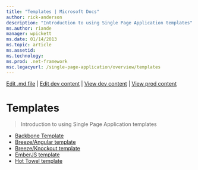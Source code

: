 ```yaml
---
title: "Templates | Microsoft Docs"
author: rick-anderson
description: "Introduction to using Single Page Application templates"
ms.author: riande
manager: wpickett
ms.date: 01/14/2013
ms.topic: article
ms.assetid: 
ms.technology: 
ms.prod: .net-framework
msc.legacyurl: /single-page-application/overview/templates
---
```

[Edit .md file](C:\Projects\msc\dev\Msc.Www\Web.ASP\App_Data\github\single-page-application\overview\index.md) | [Edit dev content](http://www.aspdev.net/umbraco#/content/content/edit/43836) | [View dev content](http://docs.aspdev.net/tutorials/single-page-application/overview/templates/index.html) | [View prod content](http://www.asp.net/single-page-application/overview/templates)

Templates
====================
> Introduction to using Single Page Application templates


- [Backbone Template](backbonejs-template.md)
- [Breeze/Angular template](breezeangular-template.md)
- [Breeze/Knockout template](breezeknockout-template.md)
- [EmberJS template](emberjs-template.md)
- [Hot Towel template](hottowel-template.md)
